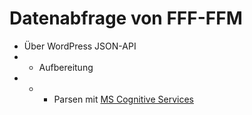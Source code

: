 # Datenabfrage von FFF-FFM
- Über WordPress JSON-API
- - Aufbereitung
- - - Parsen mit [MS Cognitive Services](https://azure.microsoft.com/de-de/services/cognitive-services/)
